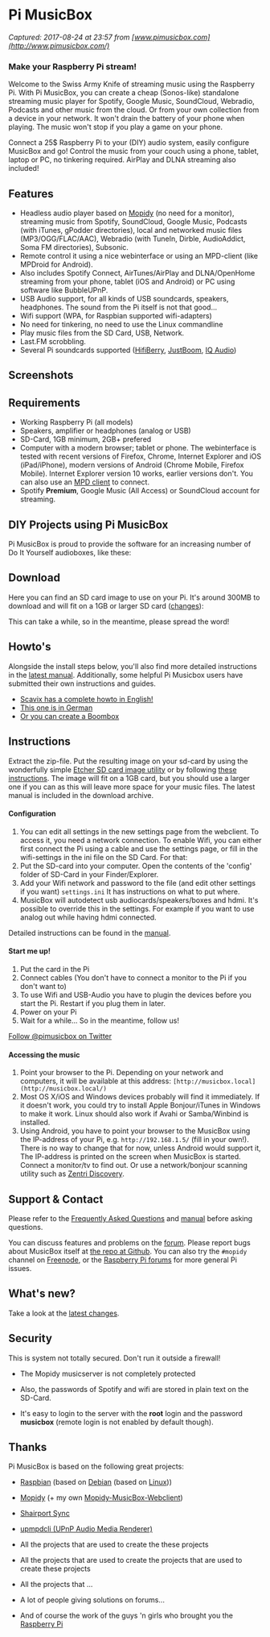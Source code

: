 # Pi MusicBox

_Captured: 2017-08-24 at 23:57 from [www.pimusicbox.com](http://www.pimusicbox.com/)_

### Make your Raspberry Pi stream!

Welcome to the Swiss Army Knife of streaming music using the Raspberry Pi. With Pi MusicBox, you can create a cheap (Sonos-like) standalone streaming music player for Spotify, Google Music, SoundCloud, Webradio, Podcasts and other music from the cloud. Or from your own collection from a device in your network. It won't drain the battery of your phone when playing. The music won't stop if you play a game on your phone.

Connect a 25$ Raspberry Pi to your (DIY) audio system, easily configure MusicBox and go! Control the music from your couch using a phone, tablet, laptop or PC, no tinkering required. AirPlay and DLNA streaming also included!

##  Features

  * Headless audio player based on [Mopidy](http://www.mopidy.com) (no need for a monitor), streaming music from Spotify, SoundCloud, Google Music, Podcasts (with iTunes, gPodder directories), local and networked music files (MP3/OGG/FLAC/AAC), Webradio (with TuneIn, Dirble, AudioAddict, Soma FM directories), Subsonic. 
  * Remote control it using a nice webinterface or using an MPD-client (like MPDroid for Android). 
  * Also includes Spotify Connect, AirTunes/AirPlay and DLNA/OpenHome streaming from your phone, tablet (iOS and Android) or PC using software like BubbleUPnP. 
  * USB Audio support, for all kinds of USB soundcards, speakers, headphones. The sound from the Pi itself is not that good... 
  * Wifi support (WPA, for Raspbian supported wifi-adapters) 
  * No need for tinkering, no need to use the Linux commandline 
  * Play music files from the SD Card, USB, Network. 
  * Last.FM scrobbling. 
  * Several Pi soundcards supported ([HifiBerry](http://www.hifiberry.com), [JustBoom](https://www.justboom.co/), [IQ Audio](http://www.iqaudio.com)) 

##  Screenshots

##  Requirements 

  * Working Raspberry Pi (all models) 
  * Speakers, amplifier or headphones (analog or USB) 
  * SD-Card, 1GB minimum, 2GB+ prefered 
  * Computer with a modern browser; tablet or phone. The webinterface is tested with recent versions of Firefox, Chrome, Internet Explorer and iOS (iPad/iPhone), modern versions of Android (Chrome Mobile, Firefox Mobile). Internet Explorer version 10 works, earlier versions don't. You can also use an [MPD client](http://mpd.wikia.com/wiki/Clients) to connect. 
  * Spotify **Premium**, Google Music (All Access) or SoundCloud account for streaming. 

##  DIY Projects using Pi MusicBox

Pi MusicBox is proud to provide the software for an increasing number of Do It Yourself audioboxes, like these:

## Download

Here you can find an SD card image to use on your Pi. It's around 300MB to download and will fit on a 1GB or larger SD card ([changes](https://github.com/pimusicbox/pimusicbox/blob/master/docs/changes.rst)):

This can take a while, so in the meantime, please spread the word!

## Howto's

Alongside the install steps below, you'll also find more detailed instructions in the [latest manual](https://github.com/pimusicbox/pimusicbox/releases/download/v0.7.0RC5/PiMusicBox.pdf). Additionally, some helpful Pi Musicbox users have submitted their own instructions and guides.

  * [Scavix has a complete howto in English!](http://www.codeproject.com/Articles/838501/Raspberry-Pi-as-low-cost-audio-streaming-box)
  * [This one is in German](http://linuxundich.de/raspberry-pi/raspberry-pi-als-jukebox-fuer-google-music-spotify-oder-musik-vom-nas/)
  * [Or you can create a Boombox](http://www.instructables.com/id/Spotify-Airplay-Boombox-from-a-HK-GoPlay-II/?ALLSTEPS)

## Instructions

Extract the zip-file. Put the resulting image on your sd-card by using the wonderfully simple [Etcher SD card image utility](https://etcher.io/) or by following [ these instructions](http://elinux.org/RPi_Easy_SD_Card_Setup#Flashing_the_SD_Card_using_Windows). The image will fit on a 1GB card, but you should use a larger one if you can as this will leave more space for your music files. The latest manual is included in the download archive.

#### Configuration

  1. You can edit all settings in the new settings page from the webclient. To access it, you need a network connection. To enable Wifi, you can either first connect the Pi using a cable and use the settings page, or fill in the wifi-settings in the ini file on the SD Card. For that: 
  2. Put the SD-card into your computer. Open the contents of the 'config' folder of SD-Card in your Finder/Explorer. 
  3. Add your Wifi network and password to the file (and edit other settings if you want) ` settings.ini ` It has instructions on what to put where. 
  4. MusicBox will autodetect usb audiocards/speakers/boxes and hdmi. It's possible to override this in the settings. For example if you want to use analog out while having hdmi connected. 

Detailed instructions can be found in the [manual](https://github.com/pimusicbox/pimusicbox/releases/download/v0.7.0RC5/PiMusicBox.pdf).

#### Start me up!

  1. Put the card in the Pi 
  2. Connect cables (You don't have to connect a monitor to the Pi if you don't want to) 
  3. To use Wifi and USB-Audio you have to plugin the devices before you start the Pi. Restart if you plug them in later. 
  4. Power on your Pi 
  5. Wait for a while... So in the meantime, follow us!  
  
[Follow @pimusicbox on Twitter](https://twitter.com/pimusicbox)  
  


#### Accessing the music

  1. Point your browser to the Pi. Depending on your network and computers, it will be available at this address: ` [http://musicbox.local](http://musicbox.local/) `
  2. Most OS X/iOS and Windows devices probably will find it immediately. If it doesn't work, you could try to install Apple Bonjour/iTunes in Windows to make it work. Linux should also work if Avahi or Samba/Winbind is installed. 
  3. Using Android, you have to point your browser to the MusicBox using the IP-address of your Pi, e.g. ` http://192.168.1.5/ ` (fill in your own!). There is no way to change that for now, unless Android would support it, The IP-address is printed on the screen when MusicBox is started. Connect a monitor/tv to find out. Or use a network/bonjour scanning utility such as [Zentri Discovery](https://play.google.com/store/apps/details?id=discovery.ack.me.ackme_discovery&hl=en_GB). 

## Support & Contact

Please refer to the [Frequently Asked Questions](https://github.com/pimusicbox/pimusicbox/blob/master/docs/faq.rst) and [manual](https://github.com/pimusicbox/pimusicbox/releases/download/v0.7.0RC5/PiMusicBox.pdf) before asking questions.

You can discuss features and problems on the [forum](https://discuss.mopidy.com/c/pi-musicbox). Please report bugs about MusicBox itself at [the repo at Github](https://github.com/pimusicbox/pimusicbox/issues). You can also try the ` #mopidy ` channel on [Freenode](http://webchat.freenode.net/), or the [Raspberry Pi forums](http://www.raspberrypi.org/phpBB3/) for more general Pi issues.

## What's new?

Take a look at the [latest changes](https://github.com/pimusicbox/pimusicbox/blob/master/docs/changes.rst).

## Security

This is system not totally secured. Don't run it outside a firewall!

  * The Mopidy musicserver is not completely protected   

  * Also, the passwords of Spotify and wifi are stored in plain text on the SD-Card. 
  * It's easy to login to the server with the **root** login and the password **musicbox** (remote login is not enabled by default though). 

## Thanks

Pi MusicBox is based on the following great projects:

  * [Raspbian](http://www.raspbian.org) (based on [Debian](http://www.debian.org) (based on [Linux](http://www.linux.org))) 
  * [Mopidy](http://www.mopidy.com/) (+ my own [Mopidy-MusicBox-Webclient](https://github.com/pimusicbox/mopidy-musicbox-webclient)) 
  * [Shairport Sync](https://github.com/mikebrady/shairport-sync)   

  * [upmpdcli (UPnP Audio Media Renderer)](https://www.lesbonscomptes.com/upmpdcli/)   

  * All the projects that are used to create the these projects 
  * All the projects that are used to create the projects that are used to create these projects   

  * All the projects that ... 
  * A lot of people giving solutions on forums...   

  * And of course the work of the guys 'n girls who brought you the [Raspberry Pi ](http://www.raspberrypi.org)   

